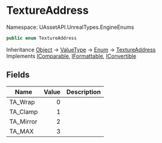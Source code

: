 # TextureAddress

Namespace: UAssetAPI.UnrealTypes.EngineEnums

```csharp
public enum TextureAddress
```

Inheritance [Object](https://docs.microsoft.com/en-us/dotnet/api/system.object) → [ValueType](https://docs.microsoft.com/en-us/dotnet/api/system.valuetype) → [Enum](https://docs.microsoft.com/en-us/dotnet/api/system.enum) → [TextureAddress](./uassetapi.unrealtypes.engineenums.textureaddress.md)<br>
Implements [IComparable](https://docs.microsoft.com/en-us/dotnet/api/system.icomparable), [IFormattable](https://docs.microsoft.com/en-us/dotnet/api/system.iformattable), [IConvertible](https://docs.microsoft.com/en-us/dotnet/api/system.iconvertible)

## Fields

| Name | Value | Description |
| --- | --: | --- |
| TA_Wrap | 0 |  |
| TA_Clamp | 1 |  |
| TA_Mirror | 2 |  |
| TA_MAX | 3 |  |

